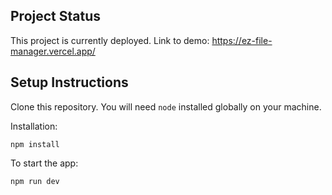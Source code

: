 ## Project Status

This project is currently deployed. Link to demo: https://ez-file-manager.vercel.app/

## Setup Instructions

Clone this repository. You will need `node` installed globally on your machine.

Installation:

`npm install` 

To start the app:

`npm run dev`
